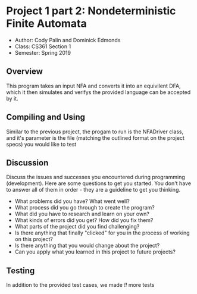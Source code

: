 # Project 1 part 2: Nondeterministic Finite Automata

* Author: Cody Palin and Dominick Edmonds
* Class: CS361 Section 1
* Semester: Spring 2019

## Overview

This program takes an input NFA and converts it into an equivilent DFA,
which it then simulates and verifys the provided language can be accepted by it.

## Compiling and Using

Similar to the previous project, the progam to run is the NFADriver class,
and it's parameter is the file (matching the outlined format on the project specs)
you would like to test

## Discussion

Discuss the issues and successes you encountered during programming
(development). Here are some questions to get you started. You don't
have to answer all of them in order - they are a guideline to get you
thinking.
  * What problems did you have? What went well?
  * What process did you go through to create the program?
  * What did you have to research and learn on your own?
  * What kinds of errors did you get? How did you fix them?
  * What parts of the project did you find challenging?
  * Is there anything that finally "clicked" for you in the process 
  of working on this project?
  * Is there anything that you would change about the project?
  * Can you apply what you learned in this project to future projects?

## Testing

In addition to the provided test cases, we made *!!* more tests 

